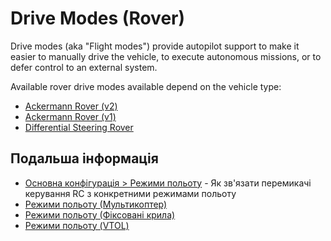 # Drive Modes (Rover)

Drive modes (aka "Flight modes") provide autopilot support to make it easier to manually drive the vehicle, to execute autonomous missions, or to defer control to an external system.

Available rover drive modes available depend on the vehicle type:

- [Ackermann Rover (v2)](../frames_rover/ackermann_rover_v2.md#flight-modes)
- [Ackermann Rover (v1)](../frames_rover/ackermann_rover_v1.md#drive-modes)
- [Differential Steering Rover](../frames_rover/differential_rover_v1.md#drive-modes)

## Подальша інформація

- [Основна конфігурація > Режими польоту](../config/flight_mode.md) - Як зв'язати перемикачі керування RC з конкретними режимами польоту
- [Режими польоту (Мультикоптер)](../flight_modes_mc/README.md)
- [Режими польоту (Фіксовані крила)](../flight_modes_fw/README.md)
- [Режими польоту (VTOL)](../flight_modes_vtol/README.md)
